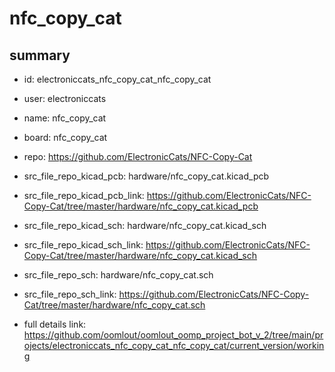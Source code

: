 # nfc_copy_cat
 
## summary 
* id: electroniccats_nfc_copy_cat_nfc_copy_cat
* user: electroniccats
* name: nfc_copy_cat
* board: nfc_copy_cat
* repo: https://github.com/ElectronicCats/NFC-Copy-Cat
* src_file_repo_kicad_pcb: hardware/nfc_copy_cat.kicad_pcb
* src_file_repo_kicad_pcb_link: https://github.com/ElectronicCats/NFC-Copy-Cat/tree/master/hardware/nfc_copy_cat.kicad_pcb
* src_file_repo_kicad_sch: hardware/nfc_copy_cat.kicad_sch
* src_file_repo_kicad_sch_link: https://github.com/ElectronicCats/NFC-Copy-Cat/tree/master/hardware/nfc_copy_cat.kicad_sch

* src_file_repo_sch: hardware/nfc_copy_cat.sch
* src_file_repo_sch_link: https://github.com/ElectronicCats/NFC-Copy-Cat/tree/master/hardware/nfc_copy_cat.sch
* full details link: https://github.com/oomlout/oomlout_oomp_project_bot_v_2/tree/main/projects/electroniccats_nfc_copy_cat_nfc_copy_cat/current_version/working  






